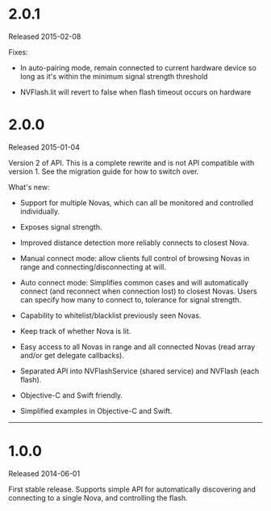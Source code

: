 # 2.0.1

Released 2015-02-08

Fixes:

- In auto-pairing mode, remain connected to current hardware device so long
  as it's within the minimum signal strength threshold

- NVFlash.lit will revert to false when flash timeout occurs on hardware


# 2.0.0

Released 2015-01-04

Version 2 of API. This is a complete rewrite and is not API compatible with version 1.
See the migration guide for how to switch over.

What's new:

- Support for multiple Novas, which can all be monitored
  and controlled individually.
  
- Exposes signal strength.

- Improved distance detection more reliably connects to
  closest Nova.

- Manual connect mode: allow clients full control of
  browsing Novas in range and connecting/disconnecting at
  will.

- Auto connect mode: Simplifies common cases and will
  automatically connect (and reconnect when connection
  lost) to closest Novas. Users can specify how many
  to connect to, tolerance for signal strength.

- Capability to whitelist/blacklist previously seen
  Novas.

- Keep track of whether Nova is lit.

- Easy access to all Novas in range and all connected
  Novas (read array and/or get delegate callbacks).
  
- Separated API into NVFlashService (shared service)
  and NVFlash (each flash).

- Objective-C and Swift friendly.

- Simplified examples in Objective-C and Swift.

----

# 1.0.0

Released 2014-06-01

First stable release. Supports simple API for automatically discovering and connecting
to a single Nova, and controlling the flash.
